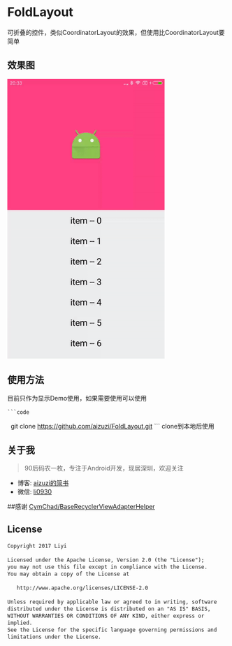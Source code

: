 # FoldLayout     

可折叠的控件，类似CoordinatorLayout的效果，但使用比CoordinatorLayout要简单

## 效果图
<img src="https://github.com/aizuzi/FoldLayout/blob/master/screenshot/ezgif.com-video-to-gif.gif" height="640" width="360" >

## 使用方法

目前只作为显示Demo使用，如果需要使用可以使用

    ```code
    git clone https://github.com/aizuzi/FoldLayout.git
    ```
clone到本地后使用

## 关于我
> 90后码农一枚，专注于Android开发，现居深圳，欢迎关注  
* 博客: [aizuzi的简书](http://www.jianshu.com/u/be45a89999b5)
* 微信: [li0930]()  

##感谢
[CymChad/BaseRecyclerViewAdapterHelper](https://github.com/CymChad/BaseRecyclerViewAdapterHelper)

## License

    Copyright 2017 Liyi

    Licensed under the Apache License, Version 2.0 (the "License");
    you may not use this file except in compliance with the License.
    You may obtain a copy of the License at

       http://www.apache.org/licenses/LICENSE-2.0

    Unless required by applicable law or agreed to in writing, software
    distributed under the License is distributed on an "AS IS" BASIS,
    WITHOUT WARRANTIES OR CONDITIONS OF ANY KIND, either express or implied.
    See the License for the specific language governing permissions and
    limitations under the License.
